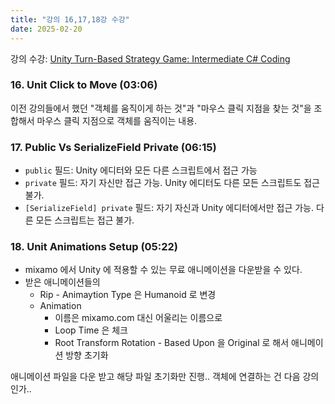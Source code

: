 ```yaml
---
title: "강의 16,17,18강 수강"
date: 2025-02-20
---
```


강의 수강: [Unity Turn-Based Strategy Game: Intermediate C# Coding](https://www.udemy.com/course/unity-turn-based-strategy/)

### 16. Unit Click to Move (03:06)

이전 강의들에서 했던 "객체를 움직이게 하는 것"과 "마우스 클릭 지점을 찾는 것"을 조합해서 마우스 클릭 지점으로 객체를 움직이는 내용.

### 17. Public Vs SerializeField Private (06:15)

- `public` 필드: Unity 에디터와 모든 다른 스크립트에서 접근 가능
- `private` 필드: 자기 자신만 접근 가능. Unity 에디터도 다른 모든 스크립트도 접근 불가.
- `[SerializeField] private` 필드: 자기 자신과 Unity 에디터에서만 접근 가능. 다른 모든 스크립트는 접근 불가.

### 18. Unit Animations Setup (05:22)

- mixamo 에서 Unity 에 적용할 수 있는 무료 애니메이션을 다운받을 수 있다.
- 받은 애니메이션들의
  - Rip - Animaytion Type 은 Humanoid 로 변경
  - Animation
    - 이름은 mixamo.com 대신 어울리는 이름으로
    - Loop Time 은 체크
    - Root Transform Rotation - Based Upon 을 Original 로 해서 애니메이션 방향 초기화

애니메이션 파일을 다운 받고 해당 파일 초기화만 진행.. 객체에 연결하는 건 다음 강의인가..

